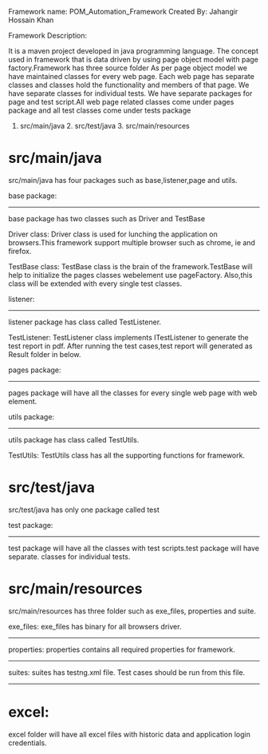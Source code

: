 Framework name: POM_Automation_Framework
Created By: Jahangir Hossain Khan

Framework Description:

It is a maven project developed in java programming language.
The concept used in framework that is data driven by using page
object model with page factory.Framework has three source folder
As per page object model we have maintained classes for every web
page. Each web page has separate classes and classes hold the 
functionality and members of that page. We have separate classes
for individual tests. We have separate packages for page and 
test script.All web page related classes come under pages 
package and all test classes come under tests package
1. src/main/java 2. src/test/java 3. src/main/resources

src/main/java
=============
src/main/java has four packages such as base,listener,page and
utils.

base package: 
*************
base package has two classes such as Driver and TestBase

Driver class: Driver class is used for lunching the application on
browsers.This framework support multiple browser such as chrome, ie
and firefox.

TestBase class: TestBase class is the brain of the framework.TestBase
will help to initialize the pages classes webelement use pageFactory.
Also,this class will be extended with every single test classes.

listener:
********
listener package has class called TestListener.

TestListener: TestListener class implements ITestListener to generate the
test report in pdf. After running the test cases,test report will generated
as Result folder in below.

pages package:
**************
pages package will have all the classes for every single web page with web element.

utils package:
*************
utils package has class called TestUtils.

TestUtils: TestUtils class has all the supporting functions for framework.

src/test/java
=============
src/test/java has only one package called test

test package:
************
test package will have all the classes with test scripts.test package will have separate.
classes for individual tests.

src/main/resources
==================
src/main/resources has three folder such as exe_files, properties and suite.

exe_files: exe_files has binary for all browsers driver.
**********

properties: properties contains all required properties for framework.
**********

suites: suites has testng.xml file. Test cases should be run from this file.
*******

excel:
=====
excel folder will have all excel files with historic data and application login
credentials.






